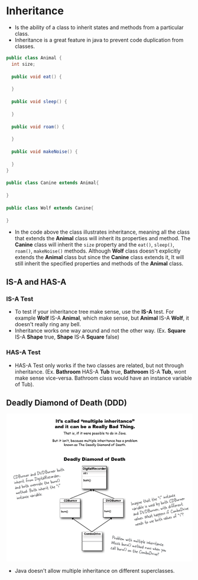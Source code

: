 # Inheritance 
- Is the ability of a class to inherit states and methods from a particular class.
- Inheritance is a great feature in java to prevent code duplication from classes.

```java
public class Animal {
  int size;
  
  public void eat() {
  
  }
  
  public void sleep() {
  
  }
  
  public void roam() {
  
  }
  
  public void makeNoise() {
  
  }
}

public class Canine extends Animal{

}

public class Wolf extends Canine{

}
```
- In the code above the class illustrates inheritance, meaning all the class that extends the **Animal** class will inherit its properties and method. The **Canine** class will inherit the ```size``` property and the ```eat()```, ```sleep()```, ```roam()```, ```makeNoise()``` methods. Although **Wolf** class doesn't explicitly extends the **Animal** class but since the **Canine** class extends it, It will still inherit the specified properties and methods of the **Animal** class.

## IS-A and HAS-A
### IS-A Test
- To test if your inheritance tree make sense, use the **IS-A**  test. For example **Wolf** IS-A **Animal**, which make sense, but **Animal** IS-A **Wolf**, it doesn't really ring any bell.
- Inheritance works one way around and not the other way. (Ex. **Square** IS-A **Shape** true, **Shape** IS-A **Square** false)

### HAS-A Test
- HAS-A Test only works if the two classes are related, but not through inheritance. (Ex. **Bathroom** HAS-A **Tub** true, **Bathroom** IS-A **Tub**, wont make sense vice-versa. Bathroom class would have an instance variable of Tub).

## Deadly Diamond of Death (DDD)
![](../img/java/ddd.PNG)
- Java doesn't allow multiple inheritance on different superclasses.


